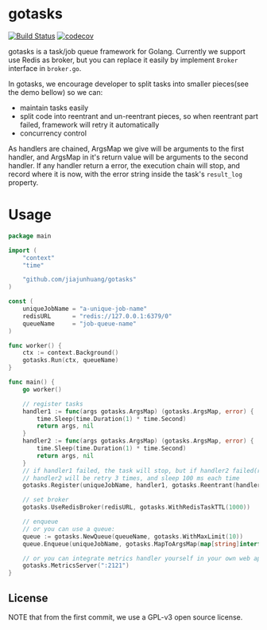 # gotasks

[![Build Status](https://travis-ci.org/jiajunhuang/gotasks.svg?branch=master)](https://travis-ci.org/jiajunhuang/gotasks)
[![codecov](https://codecov.io/gh/jiajunhuang/gotasks/branch/master/graph/badge.svg)](https://codecov.io/gh/jiajunhuang/gotasks)

gotasks is a task/job queue framework for Golang. Currently we support use Redis as broker, but you can replace it
easily by implement `Broker` interface in `broker.go`.

In gotasks, we encourage developer to split tasks into smaller pieces(see the demo bellow) so we can:

- maintain tasks easily
- split code into reentrant and un-reentrant pieces, so when reentrant part failed, framework will retry it automatically
- concurrency control

As handlers are chained, ArgsMap we give will be arguments to the first handler, and ArgsMap in it's return value will
be arguments to the second handler. If any handler return a error, the execution chain will stop, and record where it
is now, with the error string inside the task's `result_log` property.

# Usage

```go
package main

import (
	"context"
	"time"

	"github.com/jiajunhuang/gotasks"
)

const (
	uniqueJobName = "a-unique-job-name"
	redisURL      = "redis://127.0.0.1:6379/0"
	queueName     = "job-queue-name"
)

func worker() {
	ctx := context.Background()
	gotasks.Run(ctx, queueName)
}

func main() {
	go worker()

	// register tasks
	handler1 := func(args gotasks.ArgsMap) (gotasks.ArgsMap, error) {
		time.Sleep(time.Duration(1) * time.Second)
		return args, nil
	}
	handler2 := func(args gotasks.ArgsMap) (gotasks.ArgsMap, error) {
		time.Sleep(time.Duration(1) * time.Second)
		return args, nil
	}
	// if handler1 failed, the task will stop, but if handler2 failed(return a non-nil error)
	// handler2 will be retry 3 times, and sleep 100 ms each time
	gotasks.Register(uniqueJobName, handler1, gotasks.Reentrant(handler2, gotasks.WithMaxTimes(3), gotasks.WithSleepyMS(10)))

	// set broker
	gotasks.UseRedisBroker(redisURL, gotasks.WithRedisTaskTTL(1000))

	// enqueue
	// or you can use a queue:
	queue := gotasks.NewQueue(queueName, gotasks.WithMaxLimit(10))
	queue.Enqueue(uniqueJobName, gotasks.MapToArgsMap(map[string]interface{}{})) // or gotasks.StructToArgsMap

	// or you can integrate metrics handler yourself in your own web app
	gotasks.MetricsServer(":2121")
}
```

## License

NOTE that from the first commit, we use a GPL-v3 open source license.
